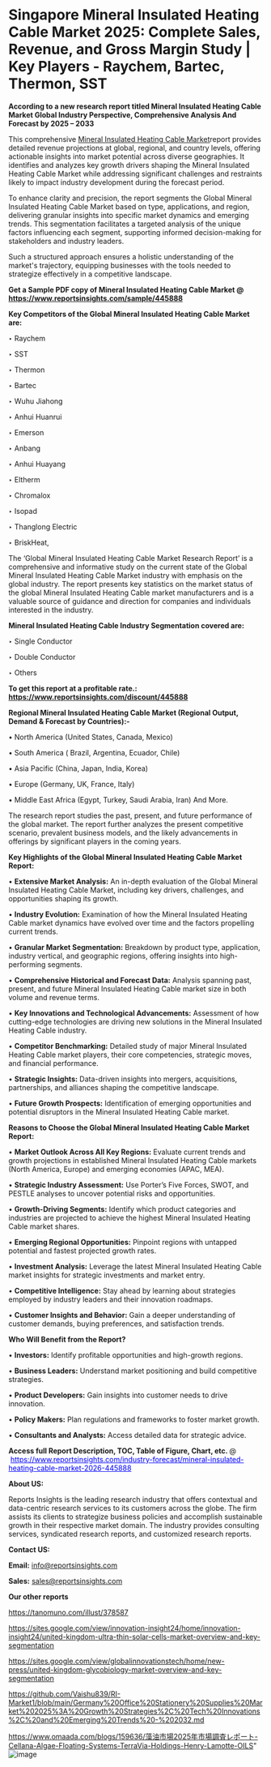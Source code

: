 # Singapore Mineral Insulated Heating Cable Market 2025: Complete Sales, Revenue, and Gross Margin Study | Key Players - Raychem, Bartec, Thermon, SST

<strong>According to a new research report titled Mineral Insulated Heating Cable Market Global Industry Perspective, Comprehensive Analysis And Forecast by 2025 – 2033</strong>

This comprehensive <a href=https://www.reportsinsights.com/sample/445888>Mineral Insulated Heating Cable Market</a>report provides detailed revenue projections at global, regional, and country levels, offering actionable insights into market potential across diverse geographies. It identifies and analyzes key growth drivers shaping the Mineral Insulated Heating Cable Market while addressing significant challenges and restraints likely to impact industry development during the forecast period.

To enhance clarity and precision, the report segments the Global Mineral Insulated Heating Cable Market based on type, applications, and region, delivering granular insights into specific market dynamics and emerging trends. This segmentation facilitates a targeted analysis of the unique factors influencing each segment, supporting informed decision-making for stakeholders and industry leaders.

Such a structured approach ensures a holistic understanding of the market's trajectory, equipping businesses with the tools needed to strategize effectively in a competitive landscape.

<strong>Get a Sample PDF copy of Mineral Insulated Heating Cable Market </strong><strong>@<a href=https://www.reportsinsights.com/sample/445888 style=color:#0000ff;> https://www.reportsinsights.com/sample/445888</a></strong></font>

<strong>Key Competitors of the Global Mineral Insulated Heating Cable Market are:</strong>

‣ Raychem

‣ SST

‣ Thermon

‣ Bartec

‣ Wuhu Jiahong

‣ Anhui Huanrui

‣ Emerson

‣ Anbang

‣ Anhui Huayang

‣ Eltherm

‣ Chromalox

‣ Isopad

‣ Thanglong Electric

‣ BriskHeat,

The ‘Global Mineral Insulated Heating Cable Market Research Report’ is a comprehensive and informative study on the current state of the Global Mineral Insulated Heating Cable Market industry with emphasis on the global industry. The report presents key statistics on the market status of the global Mineral Insulated Heating Cable market manufacturers and is a valuable source of guidance and direction for companies and individuals interested in the industry.

<strong>Mineral Insulated Heating Cable Industry Segmentation covered are:</strong>

‣ Single Conductor

‣ Double Conductor

‣ Others

<strong>To get this report at a profitable rate.: <a href=https://www.reportsinsights.com/discount/445888 style=color:#0000ff;>https://www.reportsinsights.com/discount/445888</a></strong></font>

<strong>Regional Mineral Insulated Heating Cable Market (Regional Output, Demand &amp; Forecast by Countries):-</strong>

• North America (United States, Canada, Mexico)

• South America ( Brazil, Argentina, Ecuador, Chile)

• Asia Pacific (China, Japan, India, Korea)

• Europe (Germany, UK, France, Italy)

• Middle East Africa (Egypt, Turkey, Saudi Arabia, Iran) And More.

The research report studies the past, present, and future performance of the global market. The report further analyzes the present competitive scenario, prevalent business models, and the likely advancements in offerings by significant players in the coming years.

<strong>Key Highlights of the Global Mineral Insulated Heating Cable Market Report:</strong>

• <strong>Extensive Market Analysis:</strong> An in-depth evaluation of the Global Mineral Insulated Heating Cable Market, including key drivers, challenges, and opportunities shaping its growth.

• <strong>Industry Evolution:</strong> Examination of how the Mineral Insulated Heating Cable market dynamics have evolved over time and the factors propelling current trends.

• <strong>Granular Market Segmentation:</strong> Breakdown by product type, application, industry vertical, and geographic regions, offering insights into high-performing segments.

• <strong>Comprehensive Historical and Forecast Data:</strong> Analysis spanning past, present, and future Mineral Insulated Heating Cable market size in both volume and revenue terms.

• <strong>Key Innovations and Technological Advancements:</strong> Assessment of how cutting-edge technologies are driving new solutions in the Mineral Insulated Heating Cable industry.

• <strong>Competitor Benchmarking:</strong> Detailed study of major Mineral Insulated Heating Cable market players, their core competencies, strategic moves, and financial performance.

• <strong>Strategic Insights:</strong> Data-driven insights into mergers, acquisitions, partnerships, and alliances shaping the competitive landscape.

• <strong>Future Growth Prospects:</strong> Identification of emerging opportunities and potential disruptors in the Mineral Insulated Heating Cable market.

<strong>Reasons to Choose the Global Mineral Insulated Heating Cable Market Report:</strong>

• <strong>Market Outlook Across All Key Regions:</strong> Evaluate current trends and growth projections in established Mineral Insulated Heating Cable markets (North America, Europe) and emerging economies (APAC, MEA).

• <strong>Strategic Industry Assessment:</strong> Use Porter’s Five Forces, SWOT, and PESTLE analyses to uncover potential risks and opportunities.

• <strong>Growth-Driving Segments:</strong> Identify which product categories and industries are projected to achieve the highest Mineral Insulated Heating Cable market shares.

• <strong>Emerging Regional Opportunities:</strong> Pinpoint regions with untapped potential and fastest projected growth rates.

• <strong>Investment Analysis:</strong> Leverage the latest Mineral Insulated Heating Cable market insights for strategic investments and market entry.

• <strong>Competitive Intelligence:</strong> Stay ahead by learning about strategies employed by industry leaders and their innovation roadmaps.

• <strong>Customer Insights and Behavior:</strong> Gain a deeper understanding of customer demands, buying preferences, and satisfaction trends.

<strong>Who Will Benefit from the Report?</strong>

• <strong>Investors:</strong> Identify profitable opportunities and high-growth regions.

• <strong>Business Leaders:</strong> Understand market positioning and build competitive strategies.

• <strong>Product Developers:</strong> Gain insights into customer needs to drive innovation.

• <strong>Policy Makers:</strong> Plan regulations and frameworks to foster market growth.

• <strong>Consultants and Analysts:</strong> Access detailed data for strategic advice.
</ul>
<strong>Access full Report Description, TOC, Table of Figure, Chart, etc. </strong>@  <a href=https://www.reportsinsights.com/industry-forecast/mineral-insulated-heating-cable-market-2026-445888 style=color:#0000ff;>https://www.reportsinsights.com/industry-forecast/mineral-insulated-heating-cable-market-2026-445888</a></font>

<strong><strong>About US</strong>:</strong>

Reports Insights is the leading research industry that offers contextual and data-centric research services to its customers across the globe. The firm assists its clients to strategize business policies and accomplish sustainable growth in their respective market domain. The industry provides consulting services, syndicated research reports, and customized research reports.

<strong>Contact US:</strong>

<p class=""""><b>Email:</b> <a href=mailto:info@reportsinsights.com>info@reportsinsights.com</a></p>
<p class=""""><b>Sales:</b> <a href=mailto:sales@reportsinsights.com>sales@reportsinsights.com</a></p>

<strong>Our other reports</strong>

<a href=https://tanomuno.com/illust/378587>https://tanomuno.com/illust/378587</a>

<a href=https://sites.google.com/view/innovation-insight24/home/innovation-insight24/united-kingdom-ultra-thin-solar-cells-market-overview-and-key-segmentation>https://sites.google.com/view/innovation-insight24/home/innovation-insight24/united-kingdom-ultra-thin-solar-cells-market-overview-and-key-segmentation</a>

<a href=https://sites.google.com/view/globalinnovationstech/home/new-press/united-kingdom-glycobiology-market-overview-and-key-segmentation>https://sites.google.com/view/globalinnovationstech/home/new-press/united-kingdom-glycobiology-market-overview-and-key-segmentation</a>

<a href=https://github.com/Vaishu839/RI-Market1/blob/main/Germany%20Office%20Stationery%20Supplies%20Market%202025%3A%20Growth%20Strategies%2C%20Tech%20Innovations%2C%20and%20Emerging%20Trends%20-%202032.md>https://github.com/Vaishu839/RI-Market1/blob/main/Germany%20Office%20Stationery%20Supplies%20Market%202025%3A%20Growth%20Strategies%2C%20Tech%20Innovations%2C%20and%20Emerging%20Trends%20-%202032.md</a>

<a href=https://www.omaada.com/blogs/159636/藻油市場2025年市場調査レポート-Cellana-Algae-Floating-Systems-TerraVia-Holdings-Henry-Lamotte-OILS>https://www.omaada.com/blogs/159636/藻油市場2025年市場調査レポート-Cellana-Algae-Floating-Systems-TerraVia-Holdings-Henry-Lamotte-OILS</a>"
![image](https://github.com/user-attachments/assets/8abb17d1-510a-4b56-9514-b0b34c683302)
